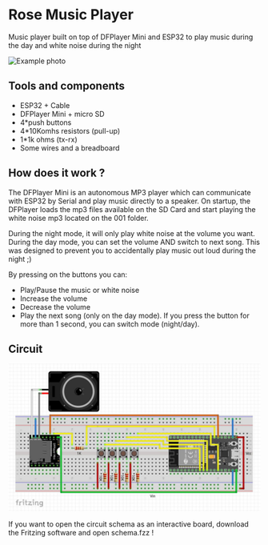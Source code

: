 # Rose Music Player

Music player built on top of DFPlayer Mini and ESP32 to play music during the day and white noise during the night

![Example photo](example.jpg)

## Tools and components

- ESP32 + Cable
- DFPlayer Mini + micro SD
- 4*push buttons
- 4*10Komhs resistors (pull-up)
- 1*1k ohms (tx-rx)
- Some wires and a breadboard

## How does it work ?

The DFPlayer Mini is an autonomous MP3 player which can communicate with ESP32 by Serial and play music directly to a speaker. 
On startup, the DFPlayer loads the mp3 files available on the SD Card and start playing the white noise mp3 located on the 001 folder.

During the night mode, it will only play white noise at the volume you want. During the day mode, you can set the volume AND switch to next song. This was designed to prevent you to accidentally play music out loud during the night ;)

By pressing on the buttons you can:

- Play/Pause the music or white noise
- Increase the volume
- Decrease the volume
- Play the next song (only on the day mode). If you press the button for more than 1 second, you can switch mode (night/day).

## Circuit

![Circuit](schema.jpg)

If you want to open the circuit schema as an interactive board, download the Fritzing software and open schema.fzz !
